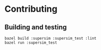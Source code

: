 # Contributing

## Building and testing
``` shell
bazel build :supersim :supersim_test :lint
bazel run :supersim_test
```
